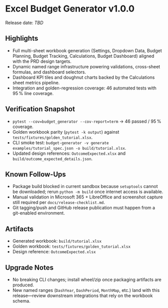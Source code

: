 # Excel Budget Generator v1.0.0

Release date: _TBD_

## Highlights
- Full multi-sheet workbook generation (Settings, Dropdown Data, Budget Planning, Budget Tracking, Calculations, Budget Dashboard) aligned with the PRD design targets.
- Dynamic named range infrastructure powering validations, cross-sheet formulas, and dashboard selectors.
- Dashboard KPI tiles and doughnut charts backed by the Calculations sheet metrics pipeline.
- Integration and golden-regression coverage: 46 automated tests with 95 % line coverage.

## Verification Snapshot
- `pytest --cov=budget_generator --cov-report=term` → 46 passed / 95 % coverage.
- Golden workbook parity (`pytest -k output`) against `tests/fixtures/golden_tutorial.xlsx`.
- CLI smoke test: `budget-generator -v generate examples/tutorial_spec.json -o build/tutorial.xlsx`.
- Updated design references: `OutcomeExpected.xlsx` and `build/outcome_expected_details.json`.

## Known Follow-Ups
- Package build blocked in current sandbox because `setuptools` cannot be downloaded; rerun `python -m build` once internet access is available.
- Manual validation in Microsoft 365 + LibreOffice and screenshot capture still required per `docs/release-checklist.md`.
- Git tagging/push and GitHub release publication must happen from a git-enabled environment.

## Artifacts
- Generated workbook: `build/tutorial.xlsx`
- Golden workbook: `tests/fixtures/golden_tutorial.xlsx`
- Design reference: `OutcomeExpected.xlsx`

## Upgrade Notes
- No breaking CLI changes; install wheel/zip once packaging artifacts are produced.
- New named ranges (`DashYear`, `DashPeriod`, `MonthMap`, etc.) land with this release—review downstream integrations that rely on the workbook schema.

